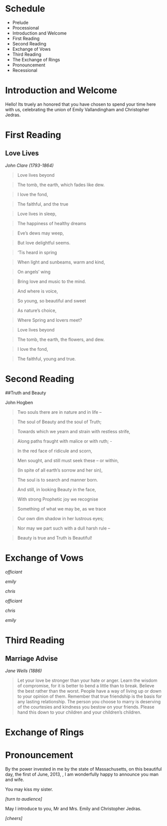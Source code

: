 # Schedule

* Prelude
* Processional
* Introduction and Welcome
* First Reading
* Second Reading
* Exchange of Vows
* Third Reading
* The Exchange of Rings
* Pronouncement
* Recessional

# Introduction and Welcome

Hello! Its truely an  honored that you have chosen to spend your time here with us, celebrating the union of Emily Vallandingham and Christopher Jedras.

# First Reading

## Love Lives

*John Clare (1793-1864)*

>Love lives beyond

>The tomb, the earth, which fades like dew.

>I love the fond,

>The faithful, and the true

>Love lives in sleep,

>The happiness of healthy dreams

>Eve’s dews may weep,

>But love delightful seems.

>‘Tis heard in spring

>When light and sunbeams, warm and kind,

>On angels’ wing

>Bring love and music to the mind.

>And where is voice,

>So young, so beautiful and sweet

>As nature’s choice,

>Where Spring and lovers meet?

>Love lives beyond 

>The tomb, the earth, the flowers, and dew.

>I love the fond, 

>The faithful, young and true.

# Second Reading

##Truth and Beauty

John Hogben

>Two souls there are in nature and in life – 

>The soul of Beauty and the soul of Truth;

>Towards which we yearn and strain with restless strife,

>Along paths fraught with malice or with ruth; - 

>In the red face of ridicule and scorn, 

>Men sought, and still must seek these – or within,

>(In spite of all earth’s sorrow and her sin),

>The soul is to search and manner born.

>And still, in looking Beauty in the face,

>With strong Prophetic joy we recognise

>Something of what we may be, as we trace

>Our own dim shadow in her lustrous eyes;

>Nor may we part such with a dull harsh rule –

>Beauty is true and Truth is Beautiful!

# Exchange of Vows

*officiant*

*emily*

*chris*

*officiant*

*chris*

*emily*

# Third Reading

## Marriage Advise

*Jane Wells (1886)*

>Let your love be stronger than your hate or anger.
Learn the wisdom of compromise, for it is better to bend a little than to break.
Believe the best rather than the worst.
People have a way of living up or down to your opinion of them.
Remember that true friendship is the basis for any lasting relationship.
The person you choose to marry is deserving of the courtesies and kindness you bestow on your friends. 
Please hand this down to your children and your children’s children.

# Exchange of Rings

# Pronouncement

By the power invested in me by the state of Massachusetts, on this beautiful day, the first of June, 2013, , I am wonderfully happy to announce you man and wife. 

You may kiss my sister.

_[turn to audience]_

May I introduce to you, Mr and Mrs. Emily and Christopher Jedras.

_[cheers]_

